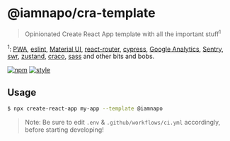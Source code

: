 # @iamnapo/cra-template

> Opinionated Create React App template with all the important stuff<sup>1</sup>

<sup>1</sup>: [PWA](https://web.dev/progressive-web-apps/), [eslint](https://eslint.org/), [Material UI](https://material-ui.com/), [react-router](https://reactrouter.com/), [cypress](https://www.cypress.io/), [Google Analytics](https://analytics.google.com/), [Sentry](https://sentry.io/welcome/), [swr](https://swr.vercel.app/), [zustand](https://zustand.surge.sh/), [craco](https://github.com/gsoft-inc/craco), [sass](https://sass-lang.com/) and other bits and bobs.

[![npm](https://img.shields.io/npm/v/@iamnapo/cra-template.svg?style=for-the-badge&logo=npm&label=)](https://www.npmjs.com/package/@iamnapo/cra-template) [![style](https://img.shields.io/badge/code%20style-iamnapo-cyan.svg?style=for-the-badge)](https://iamnapo.me)

## Usage

```sh
$ npx create-react-app my-app --template @iamnapo
```

> Note: Be sure to edit `.env` & `.github/workflows/ci.yml` accordingly, before starting developing!
